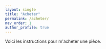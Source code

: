```yaml
---
layout: single
title: "Acheter"
permalink: /acheter/
nav_order: 1
author_profile: true
---
```


Voici les instructions pour m'acheter une pièce.


